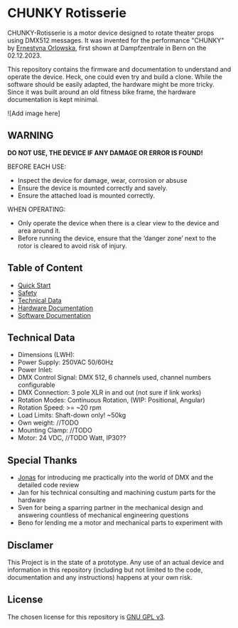 # CHUNKY Rotisserie

CHUNKY-Rotisserie is a motor device designed to rotate theater props using DMX512 messages. It was invented for the performance "CHUNKY" by [Ernestyna Orlowska](https://www.ernestynaorlowska.ch), first shown at Dampfzentrale in Bern on the 02.12.2023.

This repository contains the firmware and  documentation to understand and operate the device. Heck, one could even try and build a clone. While the software should be easily adapted, the hardware might be more tricky. Since it was built around an old fitness bike frame, the hardware documentation is kept minimal.

![Add image here]

## WARNING

**DO NOT USE, THE DEVICE IF ANY DAMAGE OR ERROR IS FOUND!**

BEFORE EACH USE:

- Inspect the device for damage, wear, corrosion or absuse
- Ensure the device is mounted correctly and savely.
- Ensure the attached load is mounted correctly.

WHEN OPERATING:

- Only operate the device when there is a clear view to the device and area around it.
- Before running the device, ensure that the ‘danger zone’ next to the rotor is cleared to avoid risk of injury.

## Table of Content

- [Quick Start](/docs/quickstart.md)
- [Safety](/docs/safety.md)
- [Technical Data](#technical-data)
- [Hardware Documentation](/docs/hardware.md)
- [Software Documentation](/docs/software.md)

## Technical Data

- Dimensions (LWH):
- Power Supply: 250VAC 50/60Hz
- Power Inlet: 
- DMX Control Signal: DMX 512, 6 channels used, channel numbers configurable
- DMX Connection: 3 pole XLR in and out (not sure if link works)
- Rotation Modes: Continuous Rotation, (WIP: Positional, Angular)
- Rotation Speed: >= ~20 rpm
- Load Limits: Shaft-down only! ~50kg
- Own weight: //TODO
- Mounting Clamp: //TODO
- Motor: 24 VDC, //TODO Watt, IP30??

## Special Thanks

- [Jonas](httsp://www.github.com/jonasfehr) for introducing me practically into the world of DMX and the detailed code review
- Jan for his technical consulting and machining custum parts for the hardware
- Sven for being a sparring partner in the mechanical design and answering countless of mechanical engineering questions
- Beno for lending me a motor and mechanical parts to experiment with

## Disclamer

This Project is in the state of a prototype. Any use of an actual device and information in this repository (including but not limited to the code, documentation and any instructions) happens at your own risk.

## License

The chosen license for this repository is [GNU GPL v3](https://www.gnu.org/licenses/gpl-3.0.html).
